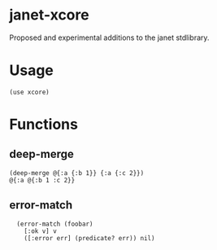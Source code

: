 # janet-xcore

Proposed and experimental additions to the janet stdlibrary.

# Usage

```
(use xcore)
```

# Functions

## deep-merge

```
(deep-merge @{:a {:b 1}} {:a {:c 2}})
@{:a @{:b 1 :c 2}}
```

## error-match

```
  (error-match (foobar)
    [:ok v] v
    ([:error err] (predicate? err)) nil)
```